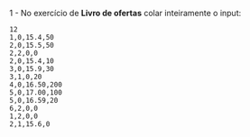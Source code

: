 1 - No exercício de **Livro de ofertas** colar inteiramente o input:
```
12
1,0,15.4,50
2,0,15.5,50
2,2,0,0
2,0,15.4,10
3,0,15.9,30
3,1,0,20
4,0,16.50,200
5,0,17.00,100
5,0,16.59,20
6,2,0,0
1,2,0,0
2,1,15.6,0
```
